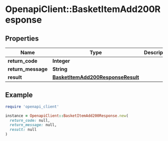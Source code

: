 # OpenapiClient::BasketItemAdd200Response

## Properties

| Name | Type | Description | Notes |
| ---- | ---- | ----------- | ----- |
| **return_code** | **Integer** |  | [optional] |
| **return_message** | **String** |  | [optional] |
| **result** | [**BasketItemAdd200ResponseResult**](BasketItemAdd200ResponseResult.md) |  | [optional] |

## Example

```ruby
require 'openapi_client'

instance = OpenapiClient::BasketItemAdd200Response.new(
  return_code: null,
  return_message: null,
  result: null
)
```

